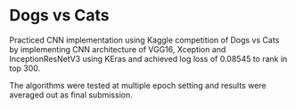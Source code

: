 # Dogs vs Cats
Practiced CNN implementation using Kaggle competition of Dogs vs Cats by implementing CNN architecture of VGG16, Xception and InceptionResNetV3 using KEras and achieved log loss of 0.08545 to rank in top 300.

The algorithms were tested at multiple epoch setting and results were averaged out as final submission.
